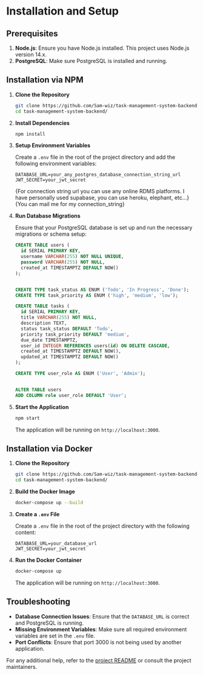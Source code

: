 # Installation and Setup

## Prerequisites

1. **Node.js**: Ensure you have Node.js installed. This project uses Node.js version 14.x.
2. **PostgreSQL**: Make sure PostgreSQL is installed and running.

## Installation via NPM

1. **Clone the Repository**

   ```bash
   git clone https://github.com/Sam-wiz/task-management-system-backend/
   cd task-management-system-backend/
   ```

2. **Install Dependencies**

   ```bash
   npm install
   ```

3. **Setup Environment Variables**

   Create a `.env` file in the root of the project directory and add the following environment variables:

   ```env
   DATABASE_URL=your_any_postgres_database_connection_string_url
   JWT_SECRET=your_jwt_secret
   ```
   {For connection string url you can use any online RDMS platforms. I have personally used supabase, you can use heroku, elephant, etc...}   
   {You can mail me for my connection_string}

4. **Run Database Migrations**

   Ensure that your PostgreSQL database is set up and run the necessary migrations or schema setup:

   ```sql
   CREATE TABLE users (
     id SERIAL PRIMARY KEY,
     username VARCHAR(255) NOT NULL UNIQUE,
     password VARCHAR(255) NOT NULL,
     created_at TIMESTAMPTZ DEFAULT NOW()
   );
   
   
   CREATE TYPE task_status AS ENUM ('Todo', 'In Progress', 'Done');
   CREATE TYPE task_priority AS ENUM ('high', 'medium', 'low');
   
   CREATE TABLE tasks (
     id SERIAL PRIMARY KEY,
     title VARCHAR(255) NOT NULL,
     description TEXT,
     status task_status DEFAULT 'Todo',
     priority task_priority DEFAULT 'medium',
     due_date TIMESTAMPTZ,
     user_id INTEGER REFERENCES users(id) ON DELETE CASCADE,
     created_at TIMESTAMPTZ DEFAULT NOW(),
     updated_at TIMESTAMPTZ DEFAULT NOW()
   );
   
   CREATE TYPE user_role AS ENUM ('User', 'Admin');
   
   
   ALTER TABLE users
   ADD COLUMN role user_role DEFAULT 'User';

   ```

5. **Start the Application**

   ```bash
   npm start
   ```

   The application will be running on `http://localhost:3000`.

## Installation via Docker

1. **Clone the Repository**

   ```bash
   git clone https://github.com/Sam-wiz/task-management-system-backend/
   cd task-management-system-backend/
   ```

2. **Build the Docker Image**

   ```bash
   docker-compose up --build 
   ```

3. **Create a `.env` File**

   Create a `.env` file in the root of the project directory with the following content:

   ```env
   DATABASE_URL=your_database_url
   JWT_SECRET=your_jwt_secret
   ```

4. **Run the Docker Container**

   ```bash
   docker-compose up
   ```

   The application will be running on `http://localhost:3000`.

## Troubleshooting

- **Database Connection Issues**: Ensure that the `DATABASE_URL` is correct and PostgreSQL is running.
- **Missing Environment Variables**: Make sure all required environment variables are set in the `.env` file.
- **Port Conflicts**: Ensure that port 3000 is not being used by another application.

For any additional help, refer to the [project README](README.md) or consult the project maintainers.
